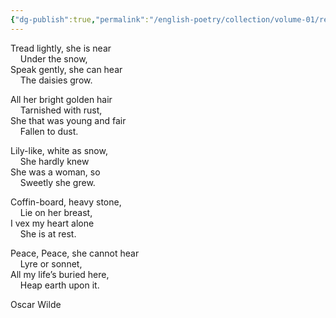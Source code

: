 ```yaml
---
{"dg-publish":true,"permalink":"/english-poetry/collection/volume-01/requiescat/"}
---
```





Tread lightly, she is near  
    Under the snow,  
Speak gently, she can hear  
    The daisies grow.

All her bright golden hair  
    Tarnished with rust,  
She that was young and fair  
    Fallen to dust.

Lily-like, white as snow,  
    She hardly knew  
She was a woman, so  
    Sweetly she grew.

Coffin-board, heavy stone,  
    Lie on her breast,  
I vex my heart alone  
    She is at rest.

Peace, Peace, she cannot hear  
    Lyre or sonnet,  
All my life’s buried here,  
    Heap earth upon it.

Oscar Wilde